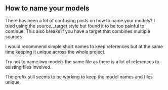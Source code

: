 ## How to name your models

There has been a lot of confusing posts on how to name your models?
I tried using the source__target style but found it to be too painful to continue.
This also breaks if you have a target that combines multiple sources


I would recommend simple short names to keep references but at the same time keeping it unique across the whole project.

Try not to name two models the same file as there is a lot of references to existing files involved.

The prefix still seems to be working to keep the model names and files unique.

